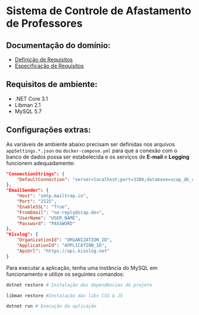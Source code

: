 ﻿# Sistema de Controle de Afastamento de Professores

## Documentação do domínio:
- [Definição de Requisitos](./Docs/SCAP_DocumentoDefinicaoRequisitos.pdf)
- [Especificação de Requisitos](./Docs/SCAP_DocumentoEspecificacaoRequisitos.pdf)

## Requisitos de ambiente:
- .NET Core 3.1
- Libman 2.1
- MySQL 5.7


## Configurações extras:
As variáveis de ambiente abaixo precisam ser definidas nos arquivos `appSettings.*.json` ou `docker-compose.yml` para que a conexão com o banco de dados possa ser estabelecida e os serviços de **E-mail** e **Logging** funcionem adequadamente:

```json
"ConnectionStrings": {
    "DefaultConnection": "server=localhost;port=3306;database=scap_db_dev;uid=root;password=;allow user variables=true"
},
"EmailSender": {
	"Host": "smtp.mailtrap.io",
	"Port": "2525",
	"EnableSSL": "True",
	"FromEmail": "no-reply@scap.dev",
	"UserName": "USER_NAME",
	"Password": "PASSWORD"
},
"Kisslog": {
	"OrganizationId": "ORGANIZATION_ID",
	"ApplicationId": "APPLICATION_ID",
	"ApiUrl": "https://api.kisslog.net"
}
```

Para executar a aplicação, tenha uma instância do MySQL em funcionamento e utilize os seguintes comandos:

```bash
dotnet restore # Instalação das dependências do projeto
```
```bash
libman restore #Instalação das libs CSS & JS
```
```bash
dotnet run # Execução da aplicação
```